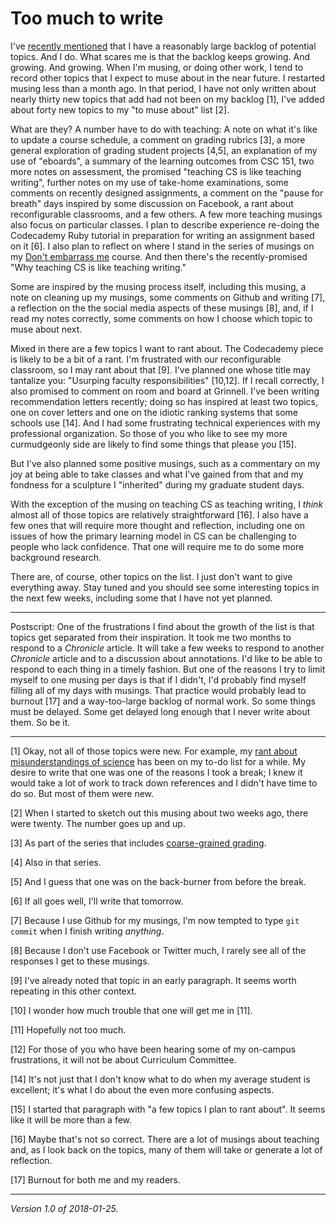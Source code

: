 Too much to write
=================

I've [recently mentioned](why-keep-musing-2018-01-05) that I have a
reasonably large backlog of potential topics.  And I do.  What scares
me is that the backlog keeps growing.  And growing.  And growing.
When I'm musing, or doing other work, I tend to record other topics
that I expect to muse about in the near future.  I restarted musing less
than a month ago.  In that period, I have not only written about nearly
thirty new topics that add had not been on my backlog [1], I've added
about forty new topics to my "to muse about" list [2].

What are they?  A number have to do with teaching: A note on what it's
like to update a course schedule, a comment on grading rubrics [3],
a more general exploration of grading student projects [4,5], an
explanation of my use of "eboards", a summary of the learning outcomes
from CSC 151, two more notes on assessment, the promised "teaching
CS is like teaching writing", further notes on my use of take-home
examinations, some comments on recently designed assignments, a comment
on the "pause for breath" days inspired by some discussion on Facebook,
a rant about reconfigurable classrooms, and a few others.  A few more
teaching musings also focus on particular classes.  I plan to describe
experience re-doing the Codecademy Ruby tutorial in preparation for
writing an assignment based on it [6].  I also plan to reflect on where
I stand in the series of musings on my [Don't embarrass me](index-cnix)
course.   And then there's the recently-promised "Why teaching CS is
like teaching writing."

Some are inspired by the musing process itself, including this musing,
a note on cleaning up my musings, some comments on Github and writing [7],
a reflection on the the social media aspects of these musings [8], and,
if I read my notes correctly, some comments on how I choose which topic
to muse about next.

Mixed in there are a few topics I want to rant about.  The Codecademy
piece is likely to be a bit of a rant.  I'm frustrated with our
reconfigurable classroom, so I may rant about that [9].  I've planned
one whose title may tantalize you: "Usurping faculty responsibilities"
[10,12].  If I recall correctly, I also promised to comment on room and
board at Grinnell.  I've been writing recommendation letters recently;
doing so has inspired at least two topics, one on cover letters and one
on the idiotic ranking systems that some schools use [14].  And I had
some frustrating technical experiences with my professional organization.
So those of you who like to see my more curmudgeonly side are likely to
find some things that please you [15].

But I've also planned some positive musings, such as a commentary on my
joy at being able to take classes and what I've gained from that and
my fondness for a sculpture I "inherited" during my graduate student
days.

With the exception of the musing on teaching CS as teaching writing, I
*think* almost all of those topics are relatively straightforward [16].
I also have a few ones that will require more thought and reflection,
including one on issues of how the primary learning model in CS can be
challenging to people who lack confidence.  That one will require me to
do some more background research.

There are, of course, other topics on the list.  I just don't want to
give everything away.  Stay tuned and you should see some interesting
topics in the next few weeks, including some that I have not yet planned.

---

Postscript: One of the frustrations I find about the growth of the list
is that topics get separated from their inspiration.  It took me two
months to respond to a _Chronicle_ article.  It will take a few weeks
to respond to another _Chronicle_ article and to a discussion about
annotations.  I'd like to be able to respond to each thing in a timely
fashion.  But one of the reasons I try to limit myself to one musing
per days is that if I didn't, I'd probably find myself filling all of
my days with musings.  That practice would probably lead to burnout
[17] and a way-too-large backlog of normal work.  So some things must
be delayed.  Some get delayed long enough that I never write about them.
So be it.

---

[1] Okay, not all of those topics were new.  For example, my
[rant about misunderstandings of science](sokal-revisited) has
been on my to-do list for a while.  My desire to write that one
was one of the reasons I took a break; I knew it would take a lot
of work to track down references and I didn't have time to do so.
But most of them were new.

[2] When I started to sketch out this musing about two weeks ago,
there were twenty.  The number goes up and up.

[3] As part of the series that includes [coarse-grained
grading](course-grained-grading).

[4] Also in that series.

[5] And I guess that one was on the back-burner from before the break.

[6] If all goes well, I'll write that tomorrow.

[7] Because I use Github for my musings, I'm now tempted to type
`git commit` when I finish writing *anything*.

[8] Because I don't use Facebook or Twitter much, I rarely see all of
the responses I get to these musings.

[9] I've already noted that topic in an early paragraph.  It seems worth
repeating in this other context.

[10] I wonder how much trouble that one will get me in [11].

[11] Hopefully not too much.

[12] For those of you who have been hearing some of my on-campus
frustrations, it will not be about Curriculum Committee.

[14] It's not just that I don't know what to do when my average student
is excellent; it's what I do about the even more confusing aspects.

[15] I started that paragraph with "a few topics I plan to rant about".
It seems like it will be more than a few.

[16] Maybe that's not so correct.  There are a lot of musings about teaching
and, as I look back on the topics, many of them will take or generate
a lot of reflection.

[17] Burnout for both me and my readers.

---

*Version 1.0 of 2018-01-25.*
